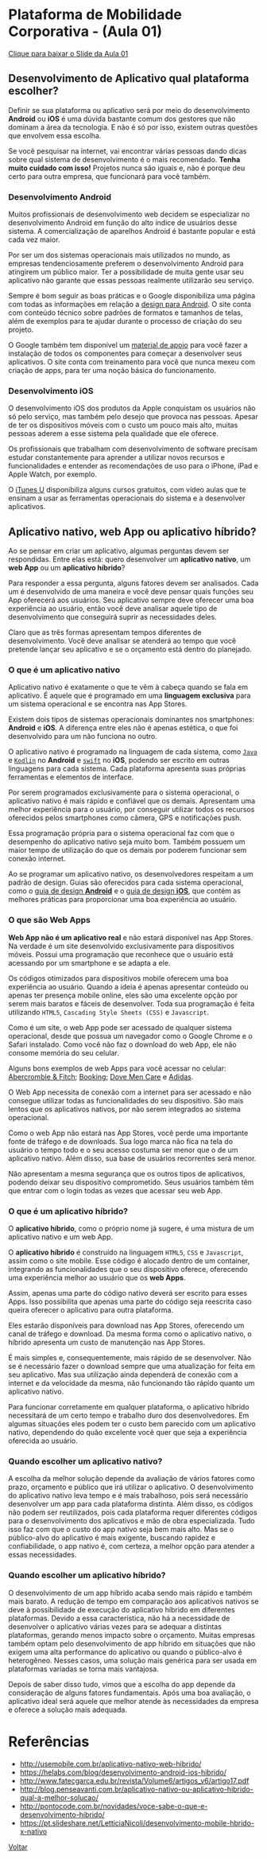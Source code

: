# Plataforma de Mobilidade Corporativa - (Aula 01)

[Clique para baixar o Slide da Aula 01](https://github.com/ptsilva/plataforma-mobilidade/blob/master/Aula-01/PLATAFORMA%20DE%20MOBILIDADE%20CORPORATIVA%20-%20Aula%2001%20-%202017.2.pdf)

## Desenvolvimento de Aplicativo qual plataforma escolher?

Definir se sua plataforma ou aplicativo será por meio do desenvolvimento **Android** ou **iOS** é uma dúvida bastante comum dos gestores que não dominam a área da tecnologia. E não é só por isso, existem outras questões que envolvem essa escolha.

Se você pesquisar na internet, vai encontrar várias pessoas dando dicas sobre qual sistema de desenvolvimento é o mais recomendado. **Tenha muito cuidado com isso!** Projetos nunca são iguais e, não é porque deu certo para outra empresa, que funcionará para você também.

### Desenvolvimento Android

Muitos profissionais de desenvolvimento web decidem se especializar no desenvolvimento Android em função do alto índice de usuários desse sistema. A comercialização de aparelhos Android é bastante popular e está cada vez maior.

Por ser um dos sistemas operacionais mais utilizados no mundo, as empresas tendenciosamente preferem o desenvolvimento Android para atingirem um público maior. Ter a possibilidade de muita gente usar seu aplicativo não garante que essas pessoas realmente utilizarão seu serviço.

Sempre é bom seguir as boas práticas e o Google disponibiliza uma página com todas as informações em relação a [design para Android](https://developer.android.com/design/material/index.html?hl=pt-br). O site conta com conteúdo técnico sobre padrões de formatos e tamanhos de telas, além de exemplos para te ajudar durante o processo de criação do seu projeto.

O Google também tem disponível um [material de apoio](https://developer.android.com/studio/index.html?hl=pt-br) para você fazer a instalação de todos os componentes para começar a desenvolver seus aplicativos. O site conta com treinamento para você que nunca mexeu com criação de apps, para ter uma noção básica do funcionamento.

### Desenvolvimento iOS

O desenvolvimento iOS dos produtos da Apple conquistam os usuários não só pelo serviço, mas também pelo desejo que provoca nas pessoas. Apesar de ter os dispositivos móveis com o custo um pouco mais alto, muitas pessoas aderem a esse sistema pela qualidade que ele oferece.

Os profissionais que trabalham com desenvolvimento de software precisam estudar constantemente para aprender a utilizar novos recursos e funcionalidades e entender as recomendações de uso para o iPhone, iPad e Apple Watch, por exemplo.

O [iTunes U](https://www.apple.com/br/education/ipad/itunes-u/) disponibiliza alguns cursos gratuitos, com vídeo aulas que te ensinam a usar as ferramentas operacionais do sistema e a desenvolver aplicativos.

## Aplicativo nativo, web App ou aplicativo híbrido?

Ao se pensar em criar um aplicativo, algumas perguntas devem ser respondidas. Entre elas está: quero desenvolver um **aplicativo nativo**, um **web App** ou um **aplicativo híbrido**?

Para responder a essa pergunta, alguns fatores devem ser analisados. Cada um é desenvolvido de uma maneira e você deve pensar quais funções seu App oferecerá aos usuários. Seu aplicativo sempre deve oferecer uma boa experiência ao usuário, então você deve analisar aquele tipo de desenvolvimento que conseguirá suprir as necessidades deles.

Claro que as três formas  apresentam tempos diferentes de desenvolvimento. Você deve analisar se atenderá ao tempo que você pretende lançar seu aplicativo e se o orçamento está dentro do planejado.

### O que é um aplicativo nativo

Aplicativo nativo é exatamente o que te vêm à cabeça quando se fala em aplicativo. É aquele que é programado em uma **linguagem exclusiva** para um sistema operacional e se encontra nas App Stores.

Existem dois tipos de sistemas operacionais dominantes nos smartphones: **Android** e **iOS**. A diferença entre eles não é apenas estética, o que foi desenvolvido para um não funciona no outro.

O aplicativo nativo é programado na linguagem de cada sistema, como [`Java`](http://www.oracle.com/technetwork/java/api-141528.html) e [`Kodlin`](https://kotlinlang.org/) no **Android** e [`swift`](https://www.apple.com/br/swift/) no **iOS**, podendo ser escrito em outras linguagens para cada sistema. Cada plataforma apresenta suas próprias ferramentas e elementos de interface.

Por serem programados exclusivamente para o sistema operacional, o aplicativo nativo é mais rápido e confiável que os demais. Apresentam uma melhor experiência para o usuário, por conseguir utilizar todos os recursos oferecidos pelos smartphones como câmera, GPS e notificações push.

Essa programação própria para o sistema operacional faz com que o desempenho do aplicativo nativo seja muito bom. Também possuem um maior tempo de utilização do que os demais por poderem funcionar sem conexão internet.

Ao se programar um aplicativo nativo, os desenvolvedores respeitam a um padrão de design. Guias são oferecidos para cada sistema operacional, como o [guia de design **Android**](https://developer.android.com/design/index.html?hl=pt-br) e o [guia de design **iOS**](https://developer.apple.com/design/), que contém as melhores práticas para proporcionar uma boa experiência ao usuário.

### O que são Web Apps

**Web App não é um aplicativo real** e não estará disponível nas App Stores. Na verdade é um site desenvolvido exclusivamente para dispositivos móveis. Possui uma programação que reconhece que o usuário está acessando por um smartphone e se adapta a ele.

Os códigos otimizados para dispositivos mobile oferecem uma boa experiência ao usuário. Quando a ideia é apenas apresentar conteúdo ou apenas ter presença mobile online, eles são uma excelente opção por serem mais baratos e fáceis de desenvolver. Toda sua programação é feita utilizando `HTML5`, `Cascading Style Sheets (CSS)` e `Javascript`.

Como é um site, o web App pode ser acessado de qualquer sistema operacional, desde que possua um navegador como o Google Chrome e o Safari instalado. Como você não faz o download do web App, ele não consome memória do seu celular.

Alguns bons exemplos de web Apps para você acessar no celular: [Abercrombie & Fitch](https://www.abercrombie.com/shop/wd?DM_PersistentCookieCreated=true); [Booking](https://m.booking.com/); [Dove Men Care](https://www.dove.com/us/en/men-care.html) e [Adidas](http://www.adidas.com.br/).

O Web App necessita de conexão com a internet para ser acessado e não consegue utilizar todas as funcionalidades do seu dispositivo. São mais lentos que os aplicativos nativos, por não serem integrados ao sistema operacional.

Como o web App não estará nas App Stores, você perde uma importante fonte de tráfego e de downloads. Sua logo marca não fica na tela do usuário o tempo todo e o seu acesso costuma ser menor que o de um aplicativo nativo. Além disso, sua base de usuários recorrentes será menor.

Não apresentam a mesma segurança que os outros tipos de aplicativos, podendo deixar seu dispositivo comprometido. Seus usuários também têm que entrar com o login todas as vezes que acessar seu web App.

### O que é um aplicativo híbrido?

O **aplicativo híbrido**, como o próprio nome já sugere, é uma mistura de um aplicativo nativo e um web App.

O **aplicativo híbrido** é construído na linguagem `HTML5`, `CSS` e `Javascript`, assim como o site mobile. Esse código é alocado dentro de um container, integrando as funcionalidades que o seu dispositivo oferece, oferecendo uma experiência melhor ao usuário que os **web Apps**.

Assim, apenas uma parte do código nativo deverá ser escrito para esses Apps. Isso possibilita que apenas uma parte do código seja reescrita caso queira oferecer o aplicativo para outra plataforma.

Eles estarão disponíveis para download nas App Stores, oferecendo um canal de tráfego e download. Da mesma forma como o aplicativo nativo, o híbrido apresenta um custo de manutenção nas App Stores.

É mais simples e, consequentemente, mais rápido de se desenvolver. Não se é necessário fazer o download sempre que uma atualização for feita em seu aplicativo. Mas sua utilização ainda dependerá de conexão com a internet e da velocidade da mesma, não funcionando tão rápido quanto um aplicativo nativo.

Para funcionar corretamente em qualquer plataforma, o aplicativo híbrido necessitará de um certo tempo e trabalho duro dos desenvolvedores. Em algumas situações eles podem ter o custo bem parecido com um aplicativo nativo, dependendo do quão excelente você quer que seja a experiência oferecida ao usuário.

### Quando escolher um aplicativo nativo?

A escolha da melhor solução depende da avaliação de vários fatores como prazo, orçamento e público que irá utilizar o aplicativo. O desenvolvimento do aplicativo nativo leva tempo e é mais trabalhoso, pois será necessário desenvolver um app para cada plataforma distinta. Além disso, os códigos não podem ser reutilizados, pois cada plataforma requer diferentes códigos para o desenvolvimento dos aplicativos e mão de obra especializada. Tudo isso faz com que o custo do app nativo seja bem mais alto. Mas se o público-alvo do aplicativo é mais exigente, buscando rapidez e confiabilidade, o app nativo é, com certeza, a melhor opção para atender a essas necessidades.

### Quando escolher um aplicativo híbrido?

O desenvolvimento de um app híbrido acaba sendo mais rápido e também mais barato. A redução de tempo em comparação aos aplicativos nativos se deve à possibilidade de execução do aplicativo híbrido em diferentes plataformas. Devido a essa característica, não há a necessidade de desenvolver o aplicativo várias vezes para se adequar a distintas plataformas, gerando menos impacto sobre o orçamento. Muitas empresas também optam pelo desenvolvimento de app híbrido em situações que não exigem uma alta performance do aplicativo ou quando o público-alvo é heterogêneo. Nesses casos, uma solução mais genérica para ser usada em plataformas variadas se torna mais vantajosa.

Depois de saber disso tudo, vimos que a escolha do app depende da consideração de alguns fatores fundamentais. Após uma boa avaliação, o aplicativo ideal será aquele que melhor atende às necessidades da empresa e oferece a solução mais adequada.

# Referências
 - http://usemobile.com.br/aplicativo-nativo-web-hibrido/
 - https://helabs.com/blog/desenvolvimento-android-ios-hibrido/
 - http://www.fatecgarca.edu.br/revista/Volume6/artigos_v6/artigo17.pdf
 - http://blog.penseavanti.com.br/aplicativo-nativo-ou-aplicativo-hibrido-qual-a-melhor-solucao/
 - http://pontocode.com.br/novidades/voce-sabe-o-que-e-desenvolvimento-hibrido/
 - https://pt.slideshare.net/LetticiaNicoli/desenvolvimento-mobile-hbrido-x-nativo

[Voltar](https://github.com/ptsilva/plataforma-mobilidade)